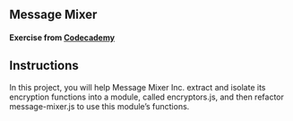 ## Message Mixer

#### Exercise from [Codecademy](https://www.codecademy.com/courses/introduction-to-javascript/projects/message-mixer-node)


## Instructions
In this project, you will help Message Mixer Inc. extract and isolate its encryption functions into a module, called encryptors.js, and then refactor message-mixer.js to use this module’s functions.